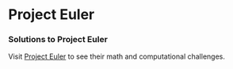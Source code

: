 # Project Euler
### Solutions to Project Euler

Visit [Project Euler](https://projecteuler.net/) to see their math and computational challenges.
